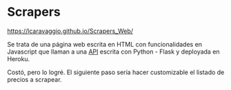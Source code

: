 # Scrapers

https://lcaravaggio.github.io/Scrapers_Web/

Se trata de una página web escrita en HTML con funcionalidades en Javascript que llaman a una [API](https://github.com/LCaravaggio/Scrapers_API) 
escrita con Python - Flask y deployada en Heroku. 

Costó, pero lo logré. El siguiente paso sería hacer customizable el listado de precios a scrapear. 
